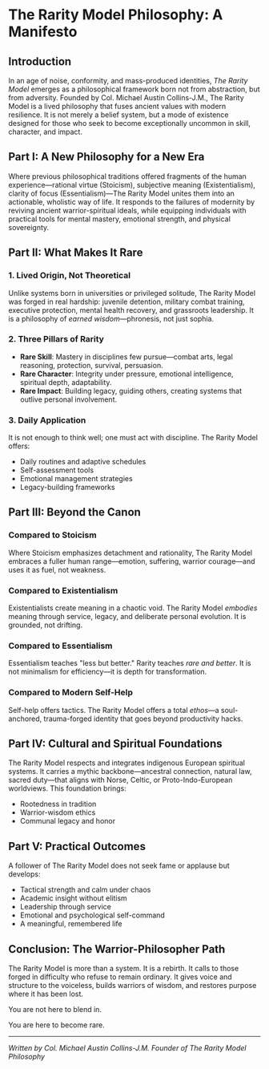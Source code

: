 
# The Rarity Model Philosophy: A Manifesto

## Introduction

In an age of noise, conformity, and mass-produced identities, *The Rarity Model* emerges as a philosophical framework born not from abstraction, but from adversity. Founded by Col. Michael Austin Collins-J.M., The Rarity Model is a lived philosophy that fuses ancient values with modern resilience. It is not merely a belief system, but a mode of existence designed for those who seek to become exceptionally uncommon in skill, character, and impact.

## Part I: A New Philosophy for a New Era

Where previous philosophical traditions offered fragments of the human experience—rational virtue (Stoicism), subjective meaning (Existentialism), clarity of focus (Essentialism)—The Rarity Model unites them into an actionable, wholistic way of life. It responds to the failures of modernity by reviving ancient warrior-spiritual ideals, while equipping individuals with practical tools for mental mastery, emotional strength, and physical sovereignty.

## Part II: What Makes It Rare

### 1. **Lived Origin, Not Theoretical**
Unlike systems born in universities or privileged solitude, The Rarity Model was forged in real hardship: juvenile detention, military combat training, executive protection, mental health recovery, and grassroots leadership. It is a philosophy of *earned wisdom*—phronesis, not just sophia.

### 2. **Three Pillars of Rarity**
- **Rare Skill**: Mastery in disciplines few pursue—combat arts, legal reasoning, protection, survival, persuasion.
- **Rare Character**: Integrity under pressure, emotional intelligence, spiritual depth, adaptability.
- **Rare Impact**: Building legacy, guiding others, creating systems that outlive personal involvement.

### 3. **Daily Application**
It is not enough to think well; one must act with discipline. The Rarity Model offers:
- Daily routines and adaptive schedules
- Self-assessment tools
- Emotional management strategies
- Legacy-building frameworks

## Part III: Beyond the Canon

### Compared to Stoicism
Where Stoicism emphasizes detachment and rationality, The Rarity Model embraces a fuller human range—emotion, suffering, warrior courage—and uses it as fuel, not weakness.

### Compared to Existentialism
Existentialists create meaning in a chaotic void. The Rarity Model *embodies* meaning through service, legacy, and deliberate personal evolution. It is grounded, not drifting.

### Compared to Essentialism
Essentialism teaches "less but better." Rarity teaches *rare and better*. It is not minimalism for efficiency—it is depth for transformation.

### Compared to Modern Self-Help
Self-help offers tactics. The Rarity Model offers a total *ethos*—a soul-anchored, trauma-forged identity that goes beyond productivity hacks.

## Part IV: Cultural and Spiritual Foundations

The Rarity Model respects and integrates indigenous European spiritual systems. It carries a mythic backbone—ancestral connection, natural law, sacred duty—that aligns with Norse, Celtic, or Proto-Indo-European worldviews. This foundation brings:
- Rootedness in tradition
- Warrior-wisdom ethics
- Communal legacy and honor

## Part V: Practical Outcomes

A follower of The Rarity Model does not seek fame or applause but develops:
- Tactical strength and calm under chaos
- Academic insight without elitism
- Leadership through service
- Emotional and psychological self-command
- A meaningful, remembered life

## Conclusion: The Warrior-Philosopher Path

The Rarity Model is more than a system. It is a rebirth. It calls to those forged in difficulty who refuse to remain ordinary. It gives voice and structure to the voiceless, builds warriors of wisdom, and restores purpose where it has been lost.

You are not here to blend in.

You are here to become rare.

---

*Written by Col. Michael Austin Collins-J.M. Founder of The Rarity Model Philosophy*
